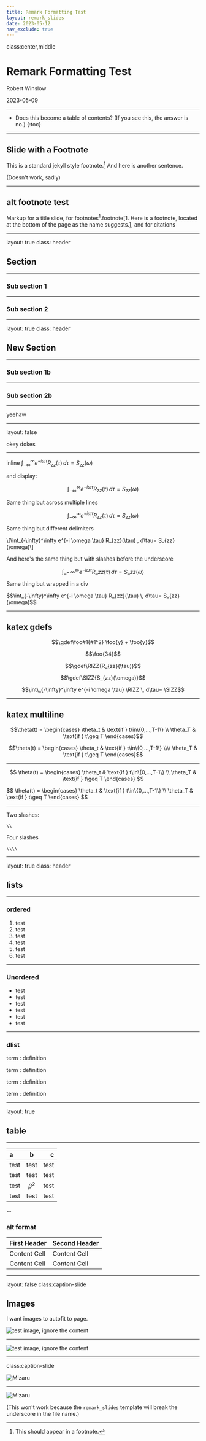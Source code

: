 ```yaml
---
title: Remark Formatting Test
layout: remark_slides
date: 2023-05-12
nav_exclude: true
---
```


class:center,middle

# Remark Formatting Test

Robert Winslow

2023-05-09







---

* Does this become a table of contents? (If you see this, the answer is no.)
{:toc}



---

## Slide with a Footnote

This is a standard jekyll style footnote.[^footnoteexample]
And here is another sentence.

[^footnoteexample]: This should appear in a footnote.

(Doesn't work, sadly)

---

## alt footnote test


Markup for a title slide, for footnotes$^1$.footnote[$1.$ Here is a footnote, located at the bottom of the page as the name suggests.], and for citations 




---


layout: true
class: header

## Section

---

### Sub section 1

---

### Sub section 2


---

layout: true
class: header

## New Section

---

### Sub section 1b

---

### Sub section 2b


---

yeehaw

---

layout: false

okey dokes

---


inline $\int_{-\infty}^\infty e^{-i \omega \tau} R_{zz}(\tau) \, d\tau=  S_{zz}(\omega)$

and display:

$$\int_{-\infty}^\infty e^{-i \omega \tau} R_{zz}(\tau) \, d\tau=  S_{zz}(\omega)$$

Same thing but across multiple lines


$$
\int_{-\infty}^\infty 
e^{-i \omega \tau} R_{zz}(\tau) \, d\tau= 
S_{zz}(\omega)$$


Same thing but different delimiters

\\[\int_{-\infty}^\infty e^{-i \omega \tau} R_{zz}(\tau) \, d\tau=  S_{zz}(\omega)\\]



And here's the same thing but with slashes before the underscore

$$\int\_{-\infty}^\infty e^{-i \omega \tau} R\_{zz}(\tau) \, d\tau=  S\_{zz}(\omega)$$


Same thing but wrapped in a div

<div>
$$\int_{-\infty}^\infty e^{-i \omega \tau} R_{zz}(\tau) \, d\tau=  S_{zz}(\omega)$$
</div>


---

## katex gdefs

$$\gdef\foo#1{#1^2} \foo{y} + \foo{y}$$

$$\foo{34}$$

$$\gdef\RIZZ{R_{zz}(\tau)}$$

$$\gdef\SIZZ{S_{zz}(\omega)}$$


$$\int\_{-\infty}^\infty e^{-i \omega \tau} \RIZZ \, d\tau=  \SIZZ$$


---

## katex multiline

$$\theta(t) = 
\begin{cases}
    \theta_t & \text{if } t\in\{0,...,T-1\} \\
    \theta_T & \text{if } t\geq T
\end{cases}$$


$$\theta(t) = 
\begin{cases}
    \theta_t & \text{if } t\in\{0,...,T-1\} \\\\
    \theta_T & \text{if } t\geq T
\end{cases}$$



---


$$
\theta(t) = 
\begin{cases}
    \theta_t & \text{if } t\in\{0,...,T-1\} \\
    \theta_T & \text{if } t\geq T
\end{cases}
$$


<div>
$$
\theta(t) = 
\begin{cases}
    \theta_t & \text{if } t\in\{0,...,T-1\} \\
    \theta_T & \text{if } t\geq T
\end{cases}
$$
</div>

---

Two slashes:

`\\`

Four slashes

`\\\\`

---


layout: true
class: header

## lists

---

### ordered

1. test
1. test
1. test
1. test
1. test
1. test


---

### Unordered

- test
- test
- test
- test
- test
- test

---

### dlist

term
: definition

term
: definition

term
: definition

term
: definition







---

layout: true

## table


---

| a | b | c |
|:--|:-:|--:|
| test | test | test |
| test | test | test |
| test | $\beta^2$ | test |
| test | test | test |

--

### alt format

First Header  | Second Header
------------- | -------------
Content Cell  | Content Cell
Content Cell  | Content Cell




---

layout: false
class:caption-slide

## Images

I want images to autofit to page.

![test image, ignore the content](https://www.rmwinslow.com/3102/img-money-snails.webp)

---

![test image, ignore the content](https://www.rmwinslow.com/3102/img-money-snails.webp)


---
class:caption-slide


![Mizaru](https://upload.wikimedia.org/wikipedia/commons/6/6e/Emoji_u1f648.svg)

---



![Mizaru](https://upload.wikimedia.org/wikipedia/commons/6/6e/Emoji_u1f648.svg)

(This won't work because the `remark_slides` template will break the underscore in the file name.)
